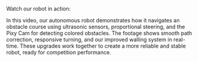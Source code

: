 Watch our robot in action:

In this video, our autonomous robot demonstrates how it navigates an obstacle course using ultrasonic sensors, proportional steering, and the Pixy Cam for detecting colored obstacles. The footage shows smooth path correction, responsive turning, and our improved walling system in real-time. These upgrades work together to create a more reliable and stable robot, ready for competition performance.
